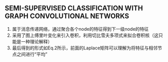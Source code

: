 ## SEMI-SUPERVISED CLASSIFICATION WITH GRAPH CONVOLUTIONAL NETWORKS
1. 属于消息传递网络，通过聚合各个node的特征得到下一级node的特征
2. 采用了图上傅里叶变化来引入卷积，利用切比雪夫多项式来拟合卷积核（这只能是一种理论解释）
3. 最后得到的形式如Eq.2所示，前面的Laplace矩阵可以理解为将特征与相邻节点之间进行“平均”